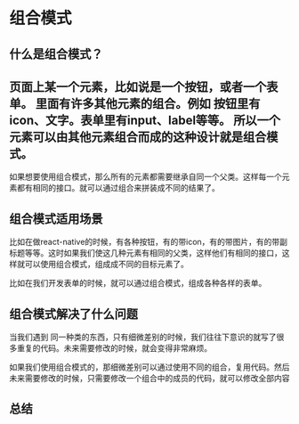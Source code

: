 # 组合模式
## 什么是组合模式？
页面上某一个元素，比如说是一个按钮，或者一个表单。
里面有许多其他元素的组合。例如 按钮里有icon、文字。表单里有input、label等等。
所以一个元素可以由其他元素组合而成的这种设计就是组合模式。
-----
如果想要使用组合模式，那么所有的元素都需要继承自同一个父类。这样每一个元素都有相同的接口。就可以通过组合来拼装成不同的结果了。

## 组合模式适用场景
比如在做react-native的时候，有各种按钮，有的带icon，有的带图片，有的带副标题等等。这时如果我们使这几种元素有相同的父类，这样他们有相同的接口，这样就可以使用组合模式，组成成不同的目标元素了。

比如在我们开发表单的时候，就可以通过组合模式，组成各种各样的表单。


## 组合模式解决了什么问题
当我们遇到 同一种类的东西，只有细微差别的时候，我们往往下意识的就写了很多重复的代码。未来需要修改的时候，就会变得非常麻烦。

如果我们使用组合模式的，那细微差别可以通过使用不同的组合，复用代码。然后未来需要修改的时候，只需要修改一个组合中的成员的代码，就可以修改全部内容


## 总结